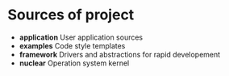 # Sources of project

- **application** User application sources
- **examples** Code style templates
- **framework** Drivers and abstractions for rapid developement
- **nuclear** Operation system kernel
